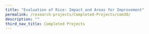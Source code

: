 ```yaml
---
title: "Evaluation of Rice: Impact and Areas for Improvement"
permalink: /research-projects/Completed-Projects/com38/
description: ""
third_nav_title: Completed Projects
---
```

